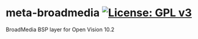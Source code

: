 meta-broadmedia [![License: GPL v3](https://img.shields.io/badge/License-GPLv3-blue.svg)](https://www.gnu.org/licenses/gpl-3.0)
===============
BroadMedia BSP layer for Open Vision 10.2
